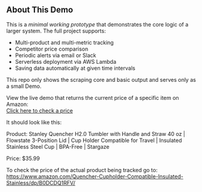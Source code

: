 ## About This Demo

This is a *minimal working prototype* that demonstrates the core logic of a larger system. The full project supports:

- Multi-product and multi-metric tracking
- Competitor price comparison
- Periodic alerts via email or Slack
- Serverless deployment via AWS Lambda
- Saving data automatically at given time intervals

This repo only shows the scraping core and basic output and serves only as a small Demo.

View the live demo that returns the current price of a specific item on Amazon:  
[Click here to check a price](https://agoncziDemos.github.io/AmazonScraperDemo/)

It should look like this:

Product: Stanley Quencher H2.0 Tumbler with Handle and Straw 40 oz | Flowstate 3-Position Lid | Cup Holder Compatible for Travel | Insulated Stainless Steel Cup | BPA-Free | Stargaze

Price: $35.99

To check the price of the actual product being tracked go to:
https://www.amazon.com/Quencher-Cupholder-Compatible-Insulated-Stainless/dp/B0DCDQ1RFV/
